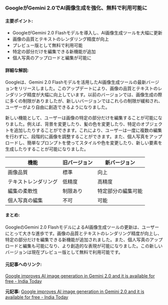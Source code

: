 ### GoogleがGemini 2.0でAI画像生成を強化、無料で利用可能に

#### 主要ポイント:
- GoogleがGemini 2.0 Flashモデルを導入し、AI画像生成ツールを大幅に更新
- 画像の品質とテキストのレンダリング精度が向上
- プレビュー版として無料で利用可能
- 特定の部分だけを編集できる新機能が追加
- 個人写真のアップロードと編集が可能に

#### 詳細な解説:
Googleは、Gemini 2.0 Flashモデルを活用したAI画像生成ツールの最新バージョンをリリースしました。このアップデートにより、画像の品質とテキストのレンダリング精度が大幅に向上しています。以前のバージョンでは、画像生成の際に多くの制限がありましたが、新しいバージョンではこれらの制限が緩和され、ユーザーがより自由に創造できるようになりました。

新しい機能として、ユーザーは画像の特定の部分だけを編集することが可能になりました。例えば、背景を変更したり、髪の色を変更したり、特定のオブジェクトを追加したりすることができます。これにより、ユーザーは一度に複数の編集を行わずに、段階的に画像を調整することができます。また、個人写真をアップロードし、簡単なプロンプトを使ってスタイルや色を変更したり、新しい要素を生成したりすることが可能になりました。

| 機能 | 旧バージョン | 新バージョン |
|---|---|---|
| 画像品質 | 標準 | 向上 |
| テキストレンダリング | 低精度 | 高精度 |
| 編集の柔軟性 | 制限あり | 特定部分の編集可能 |
| 個人写真の編集 | 不可 | 可能 |

#### まとめ:
GoogleのGemini 2.0 FlashモデルによるAI画像生成ツールの更新は、ユーザーにとって大きな進歩です。画像の品質とテキストのレンダリング精度が向上し、特定の部分だけを編集できる新機能が追加されました。また、個人写真のアップロードと編集も可能になり、より創造的な表現が可能になりました。この新しいバージョンは現在プレビュー版として無料で利用可能です。

#### 元記事へのリンク:
[Google improves AI image generation in Gemini 2.0 and it is available for free - India Today](https://www.indiatoday.in/technology/news/story/google-improves-ai-image-generation-in-gemini-2-0-and-it-is-available-for-free-2535429-2025-05-08)

**元記事:** [Google improves AI image generation in Gemini 2.0 and it is available for free - India Today](https://www.indiatoday.in/technology/news/story/google-improves-ai-image-generation-in-gemini-20-and-it-is-available-for-free-2721521-2025-05-08)